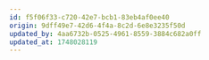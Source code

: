 ```yaml
---
id: f5f06f33-c720-42e7-bcb1-83eb4af0ee40
origin: 9dff49e7-42d6-4f4a-8c2d-6e8e3235f50d
updated_by: 4aa6732b-0525-4961-8559-3884c682a0ff
updated_at: 1748028119
---
```


